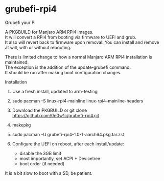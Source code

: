 # grubefi-rpi4
Grubefi your Pi

A PKGBUILD for Manjaro ARM RPi4 images. \
It will convert a RPi4 from booting via firmware to UEFI and grub. \
It also will revert back to firmware upon removal.
You can install and remove at will, with or without rebooting.
 
There is limited change to how a normal Manjaro ARM RPi4 installation is
maintained. \
The exception is the addition of the update-grubefi command. \
It should be run after making boot configuration changes.

Installation

1) Use a fresh install, updated to arm-testing
 
2) sudo pacman -S linux-rpi4-mainline linux-rpi4-mainline-headers
 
3) Download the PKGBUILD or git clone https://github.com/0n0w1c/grubefi-rpi4.git
 
4) makepkg
 
5) sudo pacman -U grubefi-rpi4-1.0-1-aarch64.pkg.tar.zst
 
6) Configure the UEFI on reboot, after each install/update:
   - disable the 3GB limit
   - most importantly, set ACPI + Devicetree
   - boot order (if needed)
 
It is a bit slow to boot with a SD, be patient.
